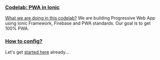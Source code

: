 ### [Codelab: PWA in Ionic](https://pwafire.org/developer/codelabs/)

[What we are doing in this codelab?](https://pwafire.org/developer/codelabs/) We are building Progressive Web App using Ionic Framework, Firebase and PWA standards. Our goal is to get 100% PWA.

### [How to config?](https://github.com/pwafire/codelab/tree/master/docs)

Let's get [started here](https://github.com/pwafire/codelab/tree/master/docs) already...
